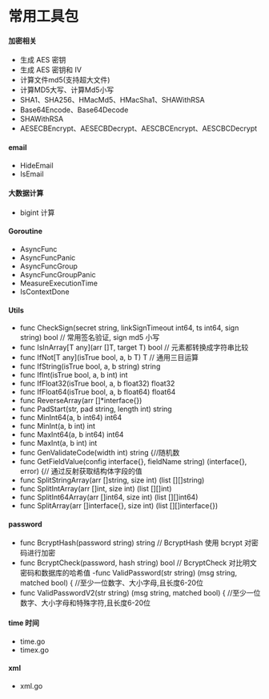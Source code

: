 # 常用工具包
#### 加密相关
- 生成 AES 密钥
- 生成 AES 密钥和 IV
- 计算文件md5(支持超大文件)
- 计算MD5大写、计算Md5小写
- SHA1、SHA256、HMacMd5、HMacSha1、SHAWithRSA
- Base64Encode、Base64Decode
- SHAWithRSA
- AESECBEncrypt、AESECBDecrypt、AESCBCEncrypt、AESCBCDecrypt

#### email
- HideEmail
- IsEmail

#### 大数据计算
- bigint 计算

#### Goroutine 
- AsyncFunc
- AsyncFuncPanic
- AsyncFuncGroup
- AsyncFuncGroupPanic
- MeasureExecutionTime
- IsContextDone

#### Utils

- func CheckSign(secret string, linkSignTimeout int64, ts int64, sign string) bool // 常用签名验证, sign md5 小写
- func IsInArray[T any](arr []T, target T) bool // 元素都转换成字符串比较
- func IfNot[T any](isTrue bool, a, b T) T  // 通用三目运算
- func IfString(isTrue bool, a, b string) string 
- func IfInt(isTrue bool, a, b int) int 
- func IfFloat32(isTrue bool, a, b float32) float32
- func IfFloat64(isTrue bool, a, b float64) float64 
- func ReverseArray(arr []*interface{}) 
- func PadStart(str, pad string, length int) string
- func MinInt64(a, b int64) int64
- func MinInt(a, b int) int
- func MaxInt64(a, b int64) int64 
- func MaxInt(a, b int) int
- func GenValidateCode(width int) string {//随机数
- func GetFieldValue(config interface{}, fieldName string) (interface{}, error) {// 通过反射获取结构体字段的值
- func SplitStringArray(arr []string, size int) (list [][]string)
- func SplitIntArray(arr []int, size int) (list [][]int)
- func SplitInt64Array(arr []int64, size int) (list [][]int64)
- func SplitArray(arr []interface{}, size int) (list [][]interface{}) 

#### password
- func BcryptHash(password string) string // BcryptHash 使用 bcrypt 对密码进行加密
- func BcryptCheck(password, hash string) bool  // BcryptCheck 对比明文密码和数据库的哈希值
-func ValidPassword(str string) (msg string, matched bool) { //至少一位数字、大小字母,且长度6-20位
- func ValidPasswordV2(str string) (msg string, matched bool) { //至少一位数字、大小字母和特殊字符,且长度6-20位

#### time 时间
- time.go 
- timex.go

#### xml
- xml.go
